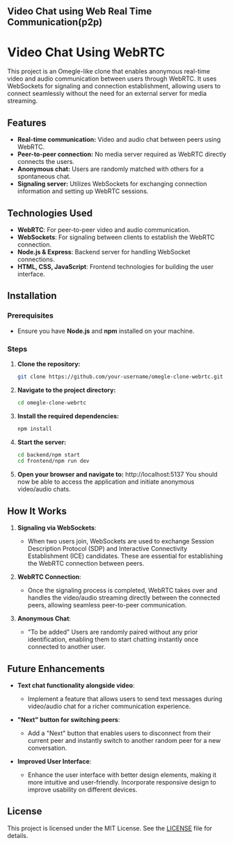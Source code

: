 ## Video Chat using Web Real Time Communication(p2p)


# Video Chat Using WebRTC

This project is an Omegle-like clone that enables anonymous real-time video and audio communication between users through WebRTC. It uses WebSockets for signaling and connection establishment, allowing users to connect seamlessly without the need for an external server for media streaming.

## Features
- **Real-time communication:** Video and audio chat between peers using WebRTC.
- **Peer-to-peer connection:** No media server required as WebRTC directly connects the users.
- **Anonymous chat:** Users are randomly matched with others for a spontaneous chat.
- **Signaling server:** Utilizes WebSockets for exchanging connection information and setting up WebRTC sessions.

## Technologies Used
- **WebRTC**: For peer-to-peer video and audio communication.
- **WebSockets**: For signaling between clients to establish the WebRTC connection.
- **Node.js & Express**: Backend server for handling WebSocket connections.
- **HTML, CSS, JavaScript**: Frontend technologies for building the user interface.
  


## Installation

### Prerequisites
- Ensure you have **Node.js** and **npm** installed on your machine.

### Steps
1. **Clone the repository:**
   ```bash
   git clone https://github.com/your-username/omegle-clone-webrtc.git
2. **Navigate to the project directory:**
    ```bash
    cd omegle-clone-webrtc
3. **Install the required dependencies:**
    ```bash
    npm install
4. **Start the server:**
    ```bash
    cd backend/npm start
    cd frontend/npm run dev
5. **Open your browser and navigate to:**
    http://localhost:5137
    You should now be able to access the application and initiate anonymous video/audio chats.

## How It Works

1. **Signaling via WebSockets**: 
   - When two users join, WebSockets are used to exchange Session Description Protocol (SDP) and Interactive Connectivity Establishment (ICE) candidates. These are essential for establishing the WebRTC connection between peers.

2. **WebRTC Connection**:
   - Once the signaling process is completed, WebRTC takes over and handles the video/audio streaming directly between the connected peers, allowing seamless peer-to-peer communication.

3. **Anonymous Chat**:

    - "To be added" Users are randomly paired without any prior identification, enabling them to start chatting instantly once connected to another user.

## Future Enhancements

- **Text chat functionality alongside video**:
  - Implement a feature that allows users to send text messages during video/audio chat for a richer communication experience.

- **"Next" button for switching peers**:
  - Add a "Next" button that enables users to disconnect from their current peer and instantly switch to another random peer for a new conversation.

- **Improved User Interface**:
  - Enhance the user interface with better design elements, making it more intuitive and user-friendly. Incorporate responsive design to improve usability on different devices.

## License

This project is licensed under the MIT License. See the [LICENSE](https://github.com/Ajinkya259/Omege-Clone-using-WebRTC/blob/master/License) file for details.
